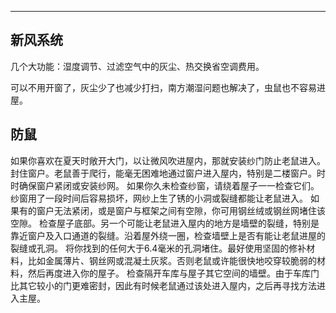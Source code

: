 

---

## 新风系统

几个大功能：湿度调节、过滤空气中的灰尘、热交换省空调费用。

可以不用开窗了，灰尘少了也减少打扫，南方潮湿问题也解决了，虫鼠也不容易进屋。

## 防鼠

如果你喜欢在夏天时敞开大门，以让微风吹进屋内，那就安装纱门防止老鼠进入。
封住窗户。老鼠善于爬行，能毫无困难地通过窗户进入屋内，特别是二楼窗户。时时确保窗户紧闭或安装纱网。
如果你久未检查纱窗，请绕着屋子一一检查它们。纱窗用了一段时间后容易损坏，网纱上生了锈的小洞或裂缝都能让老鼠进入。
如果有的窗户无法紧闭，或是窗户与框架之间有空隙，你可用钢丝绒或钢丝网堵住该空隙。
检查屋子底部。另一个可能让老鼠进入屋内的地方是墙壁的裂缝，特别是靠近窗户及入口通道的裂缝。沿着屋外绕一圈，检查墙壁上是否有能让老鼠进屋的裂缝或孔洞。
将你找到的任何大于6.4毫米的孔洞堵住。最好使用坚固的修补材料，比如金属薄片、钢丝网或混凝土灰浆。否则老鼠或许能很快地咬穿较脆弱的材料，然后再度进入你的屋子。
检查隔开车库与屋子其它空间的墙壁。由于车库门比其它较小的门更难密封，因此有时候老鼠通过该处进入屋内，之后再寻找方法进入主屋。

